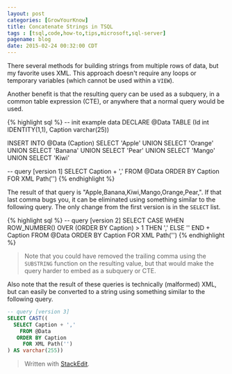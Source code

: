 ```yaml
---
layout: post
categories: [GrowYourKnow]
title: Concatenate Strings in TSQL
tags : [tsql,code,how-to,tips,microsoft,sql-server]
pagename: blog
date: 2015-02-24 00:32:00 CDT
---
```


There several methods for building strings from multiple rows of data, but my favorite uses XML. This approach doesn't require any loops or temporary variables (which cannot be used within a `VIEW`).

Another benefit is that the resulting query can be used as a subquery, in a common table expression (CTE), or anywhere that a normal query would be used.

{% highlight sql %}
-- init example data
DECLARE @Data TABLE (Id int IDENTITY(1,1), Caption varchar(25))
 
INSERT INTO @Data (Caption)
       SELECT 'Apple'
 UNION SELECT 'Orange'
 UNION SELECT 'Banana'
 UNION SELECT 'Pear'
 UNION SELECT 'Mango'
 UNION SELECT 'Kiwi'
 
-- query [version 1]
SELECT Caption + ','
  FROM @Data
 ORDER BY Caption
   FOR XML Path('')
{% endhighlight %}

The result of that query is "Apple,Banana,Kiwi,Mango,Orange,Pear,". If that last comma bugs you, it can be eliminated using something similar to the following query. The only change from the first version is in the `SELECT` list.

{% highlight sql %}
-- query [version 2]
SELECT CASE WHEN ROW_NUMBER() OVER (ORDER BY Caption) > 1
            THEN ','
            ELSE '' END + Caption
  FROM @Data
 ORDER BY Caption
   FOR XML Path('')
{% endhighlight %}
   
> Note that you could have removed the trailing comma using the `SUBSTRING` function on the resulting value, but that would make the query harder to embed as a subquery or CTE.

Also note that the result of these queries is technically (malformed) XML, but can easily be converted to a string using something similar to the following query.

```SQL
-- query [version 3]
SELECT CAST((
  SELECT Caption + ','
    FROM @Data
   ORDER BY Caption
     FOR XML Path('')
) AS varchar(255))
```

> Written with [StackEdit](https://stackedit.io/).